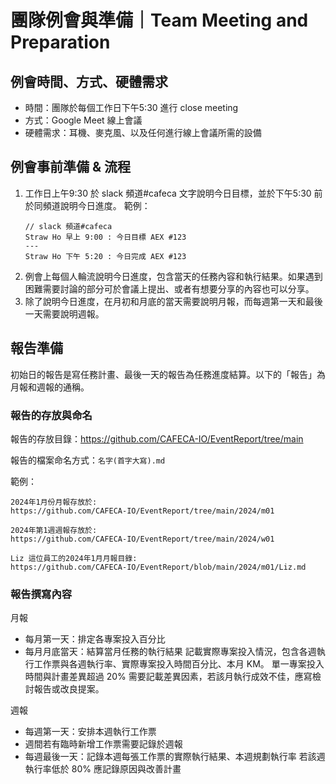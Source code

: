 # 團隊例會與準備｜Team Meeting and Preparation

## 例會時間、方式、硬體需求
- 時間：團隊於每個工作日下午5:30 進行 close meeting
- 方式：Google Meet 線上會議
- 硬體需求：耳機、麥克風、以及任何進行線上會議所需的設備

## 例會事前準備 & 流程
1. 工作日上午9:30 於 slack 頻道#cafeca 文字說明今日目標，並於下午5:30 前於同頻道說明今日進度。
範例：
    ```
    // slack 頻道#cafeca
    Straw Ho 早上 9:00 : 今日目標 AEX #123
    ---
    Straw Ho 下午 5:20 : 今日完成 AEX #123
    ```
2. 例會上每個人輪流說明今日進度，包含當天的任務內容和執行結果。如果遇到困難需要討論的部分可於會議上提出、或者有想要分享的內容也可以分享。
3. 除了說明今日進度，在月初和月底的當天需要說明月報，而每週第一天和最後一天需要說明週報。

## 報告準備
初始日的報告是寫任務計畫、最後一天的報告為任務進度結算。以下的「報告」為月報和週報的通稱。

### 報告的存放與命名
報告的存放目錄：https://github.com/CAFECA-IO/EventReport/tree/main

報告的檔案命名方式：`名字(首字大寫).md`

範例：
```
2024年1月份月報存放於:
https://github.com/CAFECA-IO/EventReport/tree/main/2024/m01

2024年第1週週報存放於:
https://github.com/CAFECA-IO/EventReport/tree/main/2024/w01

Liz 這位員工的2024年1月月報目錄:
https://github.com/CAFECA-IO/EventReport/blob/main/2024/m01/Liz.md
```

### 報告撰寫內容

月報
- 每月第一天：排定各專案投入百分比
- 每月月底當天：結算當月任務的執行結果
記載實際專案投入情況，包含各週執行工作票與各週執行率、實際專案投入時間百分比、本月 KM。
單一專案投入時間與計畫差異超過 20% 需要記載差異因素，若該月執行成效不佳，應寫檢討報告或改良提案。

週報
- 每週第一天：安排本週執行工作票
- 週間若有臨時新增工作票需要記錄於週報
- 每週最後一天：記錄本週每張工作票的實際執行結果、本週規劃執行率
若該週執行率低於 80% 應記錄原因與改善計畫

